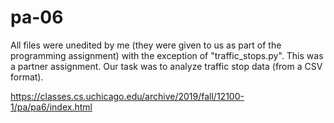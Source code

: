 # pa-06

All files were unedited by me (they were given to us as part of the programming assignment) with the exception of "traffic_stops.py". This was a partner assignment. Our task was to analyze traffic stop data (from a CSV format).

https://classes.cs.uchicago.edu/archive/2019/fall/12100-1/pa/pa6/index.html
